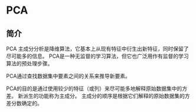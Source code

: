 # PCA

## 简介

PCA 主成分分析是降维算法，它基本上从现有特征中衍生出新特征，同时保留了尽可能多的信息。 PCA是一种无监督的学习算法，但它也广泛用作有监督的学习算法的预处理步骤。

PCA通过查找数据集中要素之间的关系来推导新要素。

PCA的目的是通过使用较少的特征（或列）来尽可能多地解释原始数据集中的方差。 新派生的功能称为主成分。 主成分的顺序是根据它们解释的原始数据集的方差分数确定的。

